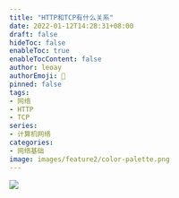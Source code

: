 ```yaml
---
title: "HTTP和TCP有什么关系"
date: 2022-01-12T14:28:31+08:00
draft: false
hideToc: false
enableToc: true
enableTocContent: false
author: leoay
authorEmoji: 🎅
pinned: false
tags:
- 网络
- HTTP
- TCP
series:
- 计算机网络
categories:
- 网络基础
image: images/feature2/color-palette.png
---
```


![](https://pic4.zhimg.com/v2-49ec2bdf975ead3536bbb647f12ee22c)

